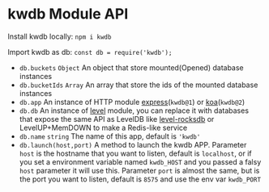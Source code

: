 # kwdb Module API

Install kwdb locally: `npm i kwdb`

Import kwdb as db: `const db = require('kwdb');`

* `db.buckets` `Object` An object that store mounted(Opened) database instances
* `db.bucketIds` `Array` An array that store the ids of the mounted database instances
* `db.app` An instance of HTTP module [express](https://github.com/expressjs/express)(`kwdb@1`) or [koa](https://github.com/koajs/koa)(`kwdb@2`)
* `db.db` An instance of [level](https://github.com/Level/level) module, you can replace it with databases that expose the same API as LevelDB like [level-rocksdb](https://github.com/Level/level-rocksdb) or LevelUP+MemDOWN to make a Redis-like service
* `db.name` `string` The name of this app, default is `'kwdb'`
* `db.launch(host,port)` A method to launch the kwdb APP. Parameter `host` is the hostname that you want to listen, default is `localhost`, or if you set a environment variable named `kwdb_HOST` and you passed a falsy `host` parameter it will use this. Parameter `port` is almost the same, but is the port you want to listen, default is `8575` and use the env var `kwdb_PORT`

